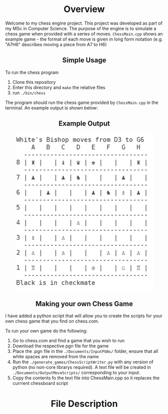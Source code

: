 # <center> **Overview** </center>
Welcome to my chess engine project. This project was developed as part of my MSc in Computer Science.
The purpose of the engine is to simulate a chess game when provided with a series of moves.
`ChessMain.cpp` shows an example game - the format of each move is given in long form notation (e.g. "A7H6" describes moving a piece from A7 to H6)

## <center> **Simple Usage** </center>

To run the chess program
1. Clone this repository
2. Enter this directory and `make` the relative files
3. run `./bin/chess`

The program should run the chess game provided by `ChessMain.cpp` in the terminal. An example output is shown below:

## <center> **Example Output** </center>
<p align="center">
  <img src="./images/Example.png" />
</p>

## <center> **Making your own Chess Game** </center>

I have added a python script that will allow you to create the scripts for your own chess game that you find on chess.com.

To run your own game do the following:

1. Go to chess.com and find a game that you wish to run
2. Download the respective pgn file for the game
3. Place the .pgn file in the `./Documents/InputPGNs/` folder, ensure that all white spaces are removed from the name
4. Run the `./generate_games/ChessScriptWriter.py` with any version of python (no non-core librarys required). A text file will be created in `./Documents/OutputMoveScripts/` corresponding to your input. 
5. Copy the contents fo the text file into ChessMain.cpp so it replaces the currrent chessboard script

# <center> **File Description**
